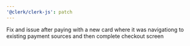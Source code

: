 ```yaml
---
'@clerk/clerk-js': patch
---
```


Fix and issue after paying with a new card where it was navigationg to existing payment sources and then complete checkout screen

